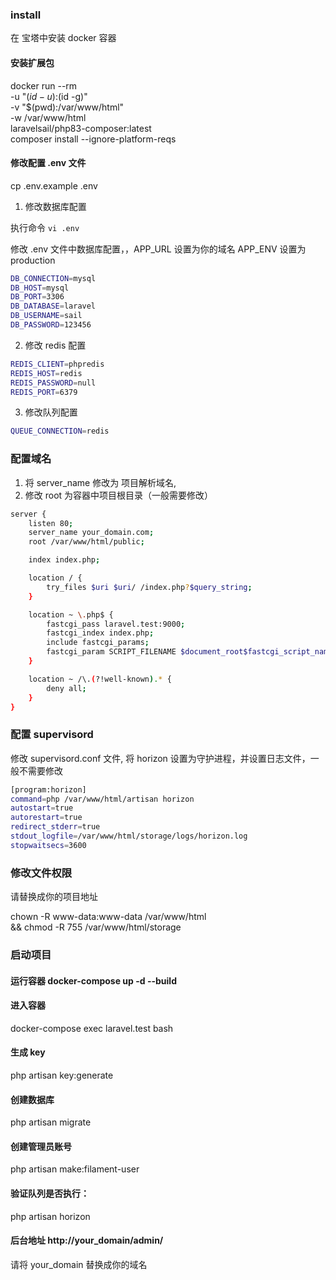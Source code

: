 
### install 
在 宝塔中安装 docker 容器
#### 安装扩展包
docker run --rm \
-u "$(id -u):$(id -g)" \
-v "$(pwd):/var/www/html" \
-w /var/www/html \
laravelsail/php83-composer:latest \
composer install --ignore-platform-reqs

#### 修改配置 .env 文件

cp .env.example .env


1. 修改数据库配置

执行命令  ```vi .env``` 

修改 .env 文件中数据库配置，，APP_URL 设置为你的域名 APP_ENV 设置为 production
```bash
DB_CONNECTION=mysql
DB_HOST=mysql
DB_PORT=3306
DB_DATABASE=laravel
DB_USERNAME=sail
DB_PASSWORD=123456 
```

2. 修改 redis 配置

```bash
REDIS_CLIENT=phpredis
REDIS_HOST=redis
REDIS_PASSWORD=null
REDIS_PORT=6379
```
3. 修改队列配置
```bash
QUEUE_CONNECTION=redis
```

### 配置域名
1. 将 server_name 修改为 项目解析域名, 
2. 修改 root 为容器中项目根目录（一般需要修改）
```bash
server {
    listen 80;
    server_name your_domain.com;
    root /var/www/html/public;

    index index.php;

    location / {
        try_files $uri $uri/ /index.php?$query_string;
    }

    location ~ \.php$ {
        fastcgi_pass laravel.test:9000;
        fastcgi_index index.php;
        include fastcgi_params;
        fastcgi_param SCRIPT_FILENAME $document_root$fastcgi_script_name;
    }

    location ~ /\.(?!well-known).* {
        deny all;
    }
}
```
### 配置 supervisord
修改 supervisord.conf 文件, 将 horizon 设置为守护进程，并设置日志文件，一般不需要修改
```bash
[program:horizon]
command=php /var/www/html/artisan horizon
autostart=true
autorestart=true
redirect_stderr=true
stdout_logfile=/var/www/html/storage/logs/horizon.log
stopwaitsecs=3600
```

### 修改文件权限

请替换成你的项目地址

chown -R www-data:www-data /var/www/html \
&& chmod -R 755 /var/www/html/storage

### 启动项目
####  运行容器 docker-compose up -d --build 

#### 进入容器
docker-compose exec laravel.test bash 

#### 生成 key
php artisan key:generate
#### 创建数据库
php artisan migrate
#### 创建管理员账号
php artisan make:filament-user

#### 验证队列是否执行：
php artisan horizon

#### 后台地址 http://your_domain/admin/

请将 your_domain 替换成你的域名




